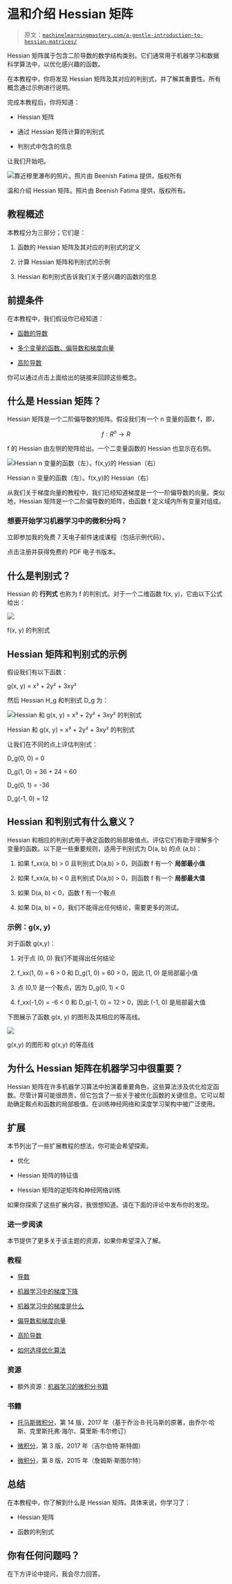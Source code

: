 # 温和介绍 Hessian 矩阵

> 原文：[`machinelearningmastery.com/a-gentle-introduction-to-hessian-matrices/`](https://machinelearningmastery.com/a-gentle-introduction-to-hessian-matrices/)

Hessian 矩阵属于包含二阶导数的数学结构类别。它们通常用于机器学习和数据科学算法中，以优化感兴趣的函数。

在本教程中，你将发现 Hessian 矩阵及其对应的判别式，并了解其重要性。所有概念通过示例进行说明。

完成本教程后，你将知道：

+   Hessian 矩阵

+   通过 Hessian 矩阵计算的判别式

+   判别式中包含的信息

让我们开始吧。

![靠近穆里瀑布的照片。照片由 Beenish Fatima 提供，版权所有](https://machinelearningmastery.com/wp-content/uploads/2021/07/beenish-2.jpg)

温和介绍 Hessian 矩阵。照片由 Beenish Fatima 提供，版权所有。

## 教程概述

本教程分为三部分；它们是：

1.  函数的 Hessian 矩阵及其对应的判别式的定义

1.  计算 Hessian 矩阵和判别式的示例

1.  Hessian 和判别式告诉我们关于感兴趣的函数的信息

## **前提条件**

在本教程中，我们假设你已经知道：

+   [函数的导数](https://machinelearningmastery.com/a-gentle-introduction-to-function-derivatives/)

+   [多个变量的函数、偏导数和梯度向量](https://machinelearningmastery.com/a-gentle-introduction-to-partial-derivatives-and-gradient-vectors)

+   [高阶导数](https://machinelearningmastery.com/higher-order-derivatives/)

你可以通过点击上面给出的链接来回顾这些概念。

## **什么是 Hessian 矩阵？**

Hessian 矩阵是一个二阶偏导数的矩阵。假设我们有一个 n 变量的函数 f，即，

$$f: R^n \rightarrow R$$

f 的 Hessian 由左侧的矩阵给出。一个二变量函数的 Hessian 也显示在右侧。

![Hessian n 变量的函数（左）。f(x,y)的 Hessian（右）](https://machinelearningmastery.com/wp-content/uploads/2021/07/hessian1-1.png)

Hessian n 变量的函数（左）。f(x,y)的 Hessian（右）

从我们关于梯度向量的教程中，我们已经知道梯度是一个一阶偏导数的向量。类似地，Hessian 矩阵是一个二阶偏导数的矩阵，由函数 f 定义域内所有变量对组成。

### 想要开始学习机器学习中的微积分吗？

立即参加我的免费 7 天电子邮件速成课程（包括示例代码）。

点击注册并获得免费的 PDF 电子书版本。

## **什么是判别式？**

Hessian 的 **行列式** 也称为 f 的判别式。对于一个二维函数 f(x, y)，它由以下公式给出：

![](https://machinelearningmastery.com/wp-content/uploads/2021/07/hessian2.png)

f(x, y) 的判别式

## **Hessian 矩阵和判别式的示例**

假设我们有以下函数：

g(x, y) = x³ + 2y² + 3xy²

然后 Hessian H_g 和判别式 D_g 为：

![Hessian 和 g(x, y) = x³ + 2y² + 3xy² 的判别式](https://machinelearningmastery.com/wp-content/uploads/2021/07/hessian3.png)

Hessian 和 g(x, y) = x³ + 2y² + 3xy² 的判别式

让我们在不同的点上评估判别式：

D_g(0, 0) = 0

D_g(1, 0) = 36 + 24 = 60

D_g(0, 1) = -36

D_g(-1, 0) = 12

## **Hessian 和判别式有什么意义？**

Hessian 和相应的判别式用于确定函数的局部极值点。评估它们有助于理解多个变量的函数。以下是一些重要规则，适用于判别式为 D(a, b) 的点 (a,b)：

1.  如果 f_xx(a, b) > 0 且判别式 D(a,b) > 0，则函数 f 有一个 **局部最小值**

1.  如果 f_xx(a, b) < 0 且判别式 D(a,b) > 0，则函数 f 有一个 **局部最大值**

1.  如果 D(a, b) < 0，函数 f 有一个鞍点

1.  如果 D(a, b) = 0，我们不能得出任何结论，需要更多的测试。

### 示例：g(x, y)

对于函数 g(x,y)：

1.  对于点 (0, 0) 我们不能得出任何结论

1.  f_xx(1, 0) = 6 > 0 和 D_g(1, 0) = 60 > 0，因此 (1, 0) 是局部最小值

1.  点 (0,1) 是一个鞍点，因为 D_g(0, 1) < 0

1.  f_xx(-1,0) = -6 < 0 和 D_g(-1, 0) = 12 > 0，因此 (-1, 0) 是局部最大值

下图展示了函数 g(x, y) 的图形及其相应的等高线。

![](https://machinelearningmastery.com/wp-content/uploads/2021/07/hessian4.png)

g(x,y) 的图形和 g(x,y) 的等高线

## **为什么 Hessian 矩阵在机器学习中很重要？**

Hessian 矩阵在许多机器学习算法中扮演着重要角色，这些算法涉及优化给定函数。尽管计算可能很昂贵，但它包含了一些关于被优化函数的关键信息。它可以帮助确定鞍点和函数的局部极值。在训练神经网络和深度学习架构中被广泛使用。

## **扩展**

本节列出了一些扩展教程的想法，你可能会希望探索。

+   优化

+   Hessian 矩阵的特征值

+   Hessian 矩阵的逆矩阵和神经网络训练

如果你探索了这些扩展内容，我很想知道。请在下面的评论中发布你的发现。

### **进一步阅读**

本节提供了更多关于该主题的资源，如果你希望深入了解。

### **教程**

+   [导数](https://machinelearningmastery.com/a-gentle-introduction-to-function-derivatives)

+   [机器学习中的梯度下降](https://machinelearningmastery.com/gradient-descent-for-machine-learning/)

+   [机器学习中的梯度是什么](https://machinelearningmastery.com/gradient-in-machine-learning/)

+   [偏导数和梯度向量](https://machinelearningmastery.com/a-gentle-introduction-to-partial-derivatives-and-gradient-vectors)

+   [高阶导数](https://machinelearningmastery.com/higher-order-derivatives/)

+   [如何选择优化算法](https://machinelearningmastery.com/tour-of-optimization-algorithms/)

### **资源**

+   额外资源：[机器学习的微积分书籍](https://machinelearningmastery.com/calculus-books-for-machine-learning/)

### **书籍**

+   [托马斯微积分](https://amzn.to/35Yeolv)，第 14 版，2017 年（基于乔治·B·托马斯的原著，由乔尔·哈斯、克里斯托弗·海尔、莫里斯·韦尔修订）

+   [微积分](https://www.amazon.com/Calculus-3rd-Gilbert-Strang/dp/0980232759/ref=as_li_ss_tl?dchild=1&keywords=Gilbert+Strang+calculus&qid=1606171602&s=books&sr=1-1&linkCode=sl1&tag=inspiredalgor-20&linkId=423b93db012f7cc6bb92cb7494a3095f&language=en_US)，第 3 版，2017 年（吉尔伯特·斯特朗）

+   [微积分](https://amzn.to/3kS9I52)，第 8 版，2015 年（詹姆斯·斯图尔特）

## **总结**

在本教程中，你了解到什么是 Hessian 矩阵。具体来说，你学习了：

+   Hessian 矩阵

+   函数的判别式

## **你有任何问题吗？**

在下方评论中提问，我会尽力回答。
